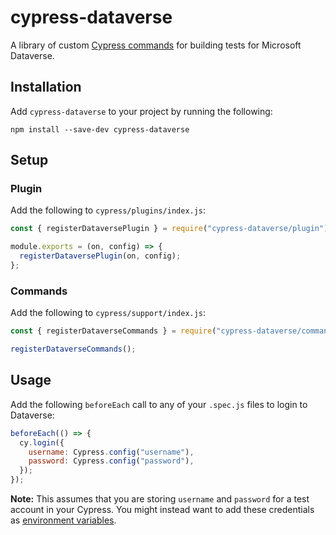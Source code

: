 # cypress-dataverse

A library of custom [Cypress commands](https://docs.cypress.io/api/cypress-api/custom-commands) for building tests for Microsoft Dataverse.

## Installation

Add `cypress-dataverse` to your project by running the following:

```
npm install --save-dev cypress-dataverse
```

## Setup

### Plugin

Add the following to `cypress/plugins/index.js`:

```js
const { registerDataversePlugin } = require("cypress-dataverse/plugin");

module.exports = (on, config) => {
  registerDataversePlugin(on, config);
};
```

### Commands

Add the following to `cypress/support/index.js`:

```js
const { registerDataverseCommands } = require("cypress-dataverse/commands");

registerDataverseCommands();
```

## Usage

Add the following `beforeEach` call to any of your `.spec.js` files to login to Dataverse:

```js
beforeEach(() => {
  cy.login({
    username: Cypress.config("username"),
    password: Cypress.config("password"),
  });
});
```

**Note:** This assumes that you are storing `username` and `password` for a test account in your Cypress. You might instead want to add these credentials as [environment variables](https://docs.cypress.io/guides/guides/environment-variables).
